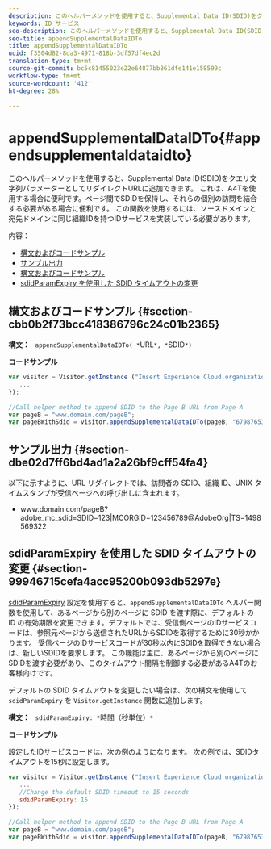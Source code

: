 ```yaml
---
description: このヘルパーメソッドを使用すると、Supplemental Data ID(SDID)をクエリ文字列パラメーターとしてリダイレクトURLに追加できます。 これは、A4Tを使用する場合に便利です。ページ間でSDIDを保持し、それらの個別の訪問を結合する必要がある場合に便利です。 この関数を使用するには、ソースドメインと宛先ドメインに同じ組織IDを持つIDサービスを実装している必要があります。
keywords: ID サービス
seo-description: このヘルパーメソッドを使用すると、Supplemental Data ID(SDID)をクエリ文字列パラメーターとしてリダイレクトURLに追加できます。 これは、A4Tを使用する場合に便利です。ページ間でSDIDを保持し、それらの個別の訪問を結合する必要がある場合に便利です。 この関数を使用するには、ソースドメインと宛先ドメインに同じ組織IDを持つIDサービスを実装している必要があります。
seo-title: appendSupplementalDataIDTo
title: appendSupplementalDataIDTo
uuid: f3504d82-8da3-4971-818b-3df57df4ec2d
translation-type: tm+mt
source-git-commit: bc5c81455023e22e64877bb861dfe141e158599c
workflow-type: tm+mt
source-wordcount: '412'
ht-degree: 28%

---
```



# appendSupplementalDataIDTo{#appendsupplementaldataidto}

このヘルパーメソッドを使用すると、Supplemental Data ID(SDID)をクエリ文字列パラメーターとしてリダイレクトURLに追加できます。 これは、A4Tを使用する場合に便利です。ページ間でSDIDを保持し、それらの個別の訪問を結合する必要がある場合に便利です。 この関数を使用するには、ソースドメインと宛先ドメインに同じ組織IDを持つIDサービスを実装している必要があります。

内容：

<ul class="simplelist"> 
 <li> <a href="../../library/get-set/appendsupplementaldataidto.md#section-cbb0b2f73bcc418386796c24c01b2365" format="dita" scope="local"> 構文およびコードサンプル </a> </li> 
 <li> <a href="../../library/get-set/appendsupplementaldataidto.md#section-dbe02d7ff6bd4ad1a2a26bf9cff54fa4" format="dita" scope="local"> サンプル出力 </a> </li> 
 <li> <a href="../../library/get-set/appendsupplementaldataidto.md#section-cbb0b2f73bcc418386796c24c01b2365" format="dita" scope="local"> 構文およびコードサンプル </a> </li> 
 <li> <a href="../../library/get-set/appendsupplementaldataidto.md#section-99946715cefa4acc95200b093db5297e" format="dita" scope="local"> sdidParamExpiry を使用した SDID タイムアウトの変更 </a> </li> 
</ul>

## 構文およびコードサンプル {#section-cbb0b2f73bcc418386796c24c01b2365}

**構文：** ` appendSupplementalDataIDTo( *`URL`*, *`SDID`*)`

**コードサンプル**

```js
var visitor = Visitor.getInstance ("Insert Experience Cloud organization ID here",{ 
   ... 
}); 
 
//Call helper method to append SDID to the Page B URL from Page A 
var pageB = "www.domain.com/pageB"; 
var pageBWithSdid = visitor.appendSupplementalDataIDTo(pageB, "67987653465787219");
```

## サンプル出力 {#section-dbe02d7ff6bd4ad1a2a26bf9cff54fa4}

以下に示すように、URL リダイレクトでは、訪問者の SDID、組織 ID、UNIX タイムスタンプが受信ページへの呼び出しに含まれます。

<ul class="simplelist"> 
 <li> <span class="codeph"> www.domain.com/pageB?adobe_mc_sdid=SDID=123|MCORGID=123456789@AdobeOrg|TS=1498569322 </span> </li> 
</ul>

## sdidParamExpiry を使用した SDID タイムアウトの変更 {#section-99946715cefa4acc95200b093db5297e}

[sdidParamExpiry](../../library/function-vars/sdidparamexpiry.md#reference-cef3fd03c43b4772b2422e220b40a458) 設定を使用すると、`appendSupplementalDataIDTo` ヘルパー関数を使用して、あるページから別のページに SDID を渡す際に、デフォルトの ID の有効期限を変更できます。デフォルトでは、受信側ページのIDサービスコードは、参照元ページから送信されたURLからSDIDを取得するために30秒かかります。 受信ページのIDサービスコードが30秒以内にSDIDを取得できない場合は、新しいSDIDを要求します。 この機能は主に、あるページから別のページにSDIDを渡す必要があり、このタイムアウト間隔を制御する必要があるA4Tのお客様向けです。

デフォルトの SDID タイムアウトを変更したい場合は、次の構文を使用して `sdidParamExpiry` を `Visitor.getInstance` 関数に追加します。

**構文：** ` sdidParamExpiry: *`時間（秒単位）`*`

**コードサンプル**

設定したIDサービスコードは、次の例のようになります。 次の例では、SDIDタイムアウトを15秒に設定します。

```js
var visitor = Visitor.getInstance ("Insert Experience Cloud organization ID here",{ 
   ... 
   //Change the default SDID timeout to 15 seconds 
   sdidParamExpiry: 15 
}); 
 
//Call helper method to append SDID to the Page B URL from Page A 
var pageB = "www.domain.com/pageB"; 
var pageBWithSdid = visitor.appendSupplementalDataIDTo(pageB, "67987653465787219"); 
```

